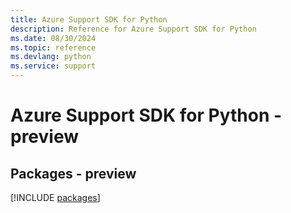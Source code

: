 ```yaml
---
title: Azure Support SDK for Python
description: Reference for Azure Support SDK for Python
ms.date: 08/30/2024
ms.topic: reference
ms.devlang: python
ms.service: support
---
```

# Azure Support SDK for Python - preview
## Packages - preview
[!INCLUDE [packages](support-index.md)]